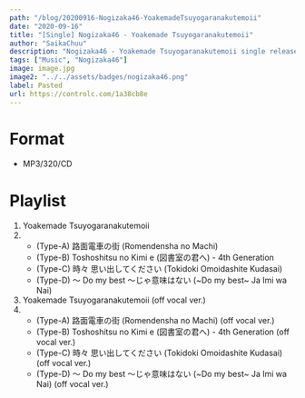 ```yaml
---
path: "/blog/20200916-Nogizaka46-YoakemadeTsuyogaranakutemoii"
date: "2020-09-16"
title: "[Single] Nogizaka46 - Yoakemade Tsuyogaranakutemoii"
author: "SaikaChuu"
description: "Nogizaka46 - Yoakemade Tsuyogaranakutemoii single released. Recommended Music!"
tags: ["Music", "Nogizaka46"]
image: image.jpg
image2: "../../assets/badges/nogizaka46.png"
label: Pasted
url: https://controlc.com/1a38cb8e
---
```


# Format

- MP3/320/CD

# Playlist

1. Yoakemade Tsuyogaranakutemoii
2. - (Type-A) 路面電車の街 (Romendensha no Machi)
   - (Type-B) Toshoshitsu no Kimi e (図書室の君へ) - 4th Generation
   - (Type-C) 時々 思い出してください (Tokidoki Omoidashite Kudasai)
   - (Type-D) ～ Do my best ～じゃ意味はない (~Do my best~ Ja Imi wa Nai)
3. Yoakemade Tsuyogaranakutemoii (off vocal ver.)
4. - (Type-A) 路面電車の街 (Romendensha no Machi) (off vocal ver.)
   - (Type-B) Toshoshitsu no Kimi e (図書室の君へ) - 4th Generation (off vocal ver.)
   - (Type-C) 時々 思い出してください (Tokidoki Omoidashite Kudasai) (off vocal ver.)
   - (Type-D) ～ Do my best ～じゃ意味はない (~Do my best~ Ja Imi wa Nai) (off vocal ver.)
